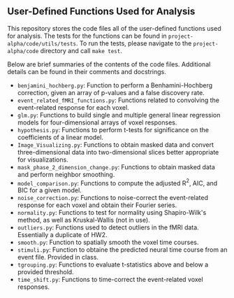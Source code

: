 ## User-Defined Functions Used for Analysis 

This repository stores the code files all of the user-defined functions used for analysis. The tests for the functions can be found in `project-alpha/code/utils/tests`. To run the tests, please navigate to the `project-alpha/code` directory and call `make test`. 

Below are brief summaries of the contents of the code files. Additional details can be found in their comments and docstrings. 

- `benjamini_hochberg.py`: Function to perform a Benhamini-Hochberg correction, given an array of p-values and a false discovery rate. 
- `event_related_fMRI_functions.py`: Functions related to convolving the event-related response for each voxel. 
- `glm.py`: Functions to build single and multiple general linear regression models for four-dimensional arrays of voxel responses. 
- `hypothesis.py`: Functions to perform t-tests for significance on the coefficients of a linear model. 
- `Image_Visualizing.py`: Functions to obtain masked data and convert three-dimensional data into two-dimensional slices better appropriate for visualizations. 
- `mask_phase_2_dimension_change.py`: Functions to obtain masked data and perform neighbor smoothing. 
- `model_comparison.py`: Functions to compute the adjusted R$^2$, AIC, and BIC for a given model. 
- `noise_correction.py`: Functions to noise-correct the event-related response for each voxel and obtain their Fourier series. 
- `normality.py`: Functions to test for normality using Shapiro-Wilk's method, as well as Kruskal-Wallis (not in use). 
- `outliers.py`: Functions used to detect outliers in the fMRI data. Essentially a duplicate of HW2.
- `smooth.py`: Function to spatially smooth the voxel time courses. 
- `stimuli.py`: Function to obtaine the predicted neural time course from an event file. Provided in class. 
- `tgrouping.py`: Functions to evaluate t-statistics above and below a provided threshold. 
- `time_shift.py`: Functions to time-correct the event-related voxel responses. 

